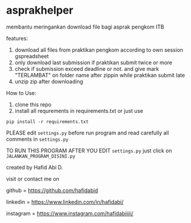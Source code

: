 # asprakhelper
membantu meringankan download file bagi asprak pengkom ITB

features:
1. download all files from praktikan pengkom according to own session gspreadsheet
2. only download last submission if praktikan submit twice or more
3. check if submission exceed deadline or not. and give mark "TERLAMBAT" on folder name after zippin while praktikan submit late
4. unzip zip after downloading

How to Use:
1. clone this repo
2. install all requrements in requirements.txt
or just use 
```
pip install -r requirements.txt
```

PLEASE edit ```settings.py``` before run program and read carefully all comments in  ```settings.py```

TO RUN THIS PROGRAM AFTER YOU EDIT ```settings.py``` just click on ```JALANKAN_PROGRAM_DISINI.py```


created by Hafid Abi D.

visit or contact me on

github = https://github.com/hafidabid 

linkedin = https://www.linkedin.com/in/hafidabi/

instagram = https://www.instagram.com/hafidabiiiii/ 

